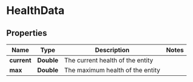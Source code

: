 
# HealthData

## Properties
Name | Type | Description | Notes
------------ | ------------- | ------------- | -------------
**current** | **Double** | The current health of the entity | 
**max** | **Double** | The maximum health of the entity | 



